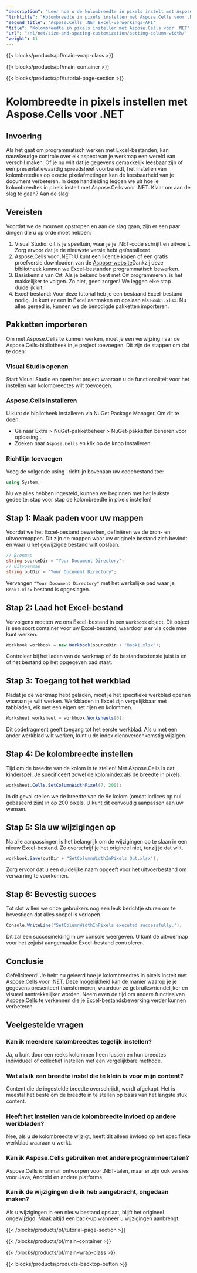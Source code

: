 ```yaml
---
"description": "Leer hoe u de kolombreedte in pixels instelt met Aspose.Cells voor .NET. Verbeter uw Excel-bestanden met deze eenvoudige stapsgewijze handleiding."
"linktitle": "Kolombreedte in pixels instellen met Aspose.Cells voor .NET"
"second_title": "Aspose.Cells .NET Excel-verwerkings-API"
"title": "Kolombreedte in pixels instellen met Aspose.Cells voor .NET"
"url": "/nl/net/size-and-spacing-customization/setting-column-width/"
"weight": 11
---
```


{{< blocks/products/pf/main-wrap-class >}}

{{< blocks/products/pf/main-container >}}

{{< blocks/products/pf/tutorial-page-section >}}

# Kolombreedte in pixels instellen met Aspose.Cells voor .NET

## Invoering
Als het gaat om programmatisch werken met Excel-bestanden, kan nauwkeurige controle over elk aspect van je werkmap een wereld van verschil maken. Of je nu wilt dat je gegevens gemakkelijk leesbaar zijn of een presentatiewaardig spreadsheet voorbereidt, het instellen van kolombreedtes op exacte pixelafmetingen kan de leesbaarheid van je document verbeteren. In deze handleiding leggen we uit hoe je kolombreedtes in pixels instelt met Aspose.Cells voor .NET. Klaar om aan de slag te gaan? Aan de slag!
## Vereisten
Voordat we de mouwen opstropen en aan de slag gaan, zijn er een paar dingen die u op orde moet hebben:
1. Visual Studio: dit is je speeltuin, waar je je .NET-code schrijft en uitvoert. Zorg ervoor dat je de nieuwste versie hebt geïnstalleerd.
2. Aspose.Cells voor .NET: U kunt een licentie kopen of een gratis proefversie downloaden van de [Aspose-website](https://releases.aspose.com/cells/net/)Dankzij deze bibliotheek kunnen we Excel-bestanden programmatisch bewerken.
3. Basiskennis van C#: Als je bekend bent met C# programmeren, is het makkelijker te volgen. Zo niet, geen zorgen! We leggen elke stap duidelijk uit.
4. Excel-bestand: Voor deze tutorial heb je een bestaand Excel-bestand nodig. Je kunt er een in Excel aanmaken en opslaan als `Book1.xlsx`.
Nu alles gereed is, kunnen we de benodigde pakketten importeren.
## Pakketten importeren
Om met Aspose.Cells te kunnen werken, moet je een verwijzing naar de Aspose.Cells-bibliotheek in je project toevoegen. Dit zijn de stappen om dat te doen:
### Visual Studio openen
Start Visual Studio en open het project waaraan u de functionaliteit voor het instellen van kolombreedtes wilt toevoegen.
### Aspose.Cells installeren
U kunt de bibliotheek installeren via NuGet Package Manager. Om dit te doen:
- Ga naar Extra > NuGet-pakketbeheer > NuGet-pakketten beheren voor oplossing…
- Zoeken naar `Aspose.Cells` en klik op de knop Installeren.
### Richtlijn toevoegen
Voeg de volgende using -richtlijn bovenaan uw codebestand toe:
```csharp
using System;
```
Nu we alles hebben ingesteld, kunnen we beginnen met het leukste gedeelte: stap voor stap de kolombreedte in pixels instellen!
## Stap 1: Maak paden voor uw mappen
Voordat we het Excel-bestand bewerken, definiëren we de bron- en uitvoermappen. Dit zijn de mappen waar uw originele bestand zich bevindt en waar u het gewijzigde bestand wilt opslaan.
```csharp
// Bronmap
string sourceDir = "Your Document Directory";
// Uitvoermap
string outDir = "Your Document Directory";
```
Vervangen `"Your Document Directory"` met het werkelijke pad waar je `Book1.xlsx` bestand is opgeslagen.
## Stap 2: Laad het Excel-bestand
Vervolgens moeten we ons Excel-bestand in een `Workbook` object. Dit object is een soort container voor uw Excel-bestand, waardoor u er via code mee kunt werken.
```csharp
Workbook workbook = new Workbook(sourceDir + "Book1.xlsx");
```
Controleer bij het laden van de werkmap of de bestandsextensie juist is en of het bestand op het opgegeven pad staat.
## Stap 3: Toegang tot het werkblad
Nadat je de werkmap hebt geladen, moet je het specifieke werkblad openen waaraan je wilt werken. Werkbladen in Excel zijn vergelijkbaar met tabbladen, elk met een eigen set rijen en kolommen.
```csharp
Worksheet worksheet = workbook.Worksheets[0];
```
Dit codefragment geeft toegang tot het eerste werkblad. Als u met een ander werkblad wilt werken, kunt u de index dienovereenkomstig wijzigen.
## Stap 4: De kolombreedte instellen
Tijd om de breedte van de kolom in te stellen! Met Aspose.Cells is dat kinderspel. Je specificeert zowel de kolomindex als de breedte in pixels.
```csharp
worksheet.Cells.SetColumnWidthPixel(7, 200);
```
In dit geval stellen we de breedte van de 8e kolom (omdat indices op nul gebaseerd zijn) in op 200 pixels. U kunt dit eenvoudig aanpassen aan uw wensen.
## Stap 5: Sla uw wijzigingen op
Na alle aanpassingen is het belangrijk om de wijzigingen op te slaan in een nieuw Excel-bestand. Zo overschrijf je het origineel niet, tenzij je dat wilt.
```csharp
workbook.Save(outDir + "SetColumnWidthInPixels_Out.xlsx");
```
Zorg ervoor dat u een duidelijke naam opgeeft voor het uitvoerbestand om verwarring te voorkomen.
## Stap 6: Bevestig succes
Tot slot willen we onze gebruikers nog een leuk berichtje sturen om te bevestigen dat alles soepel is verlopen.
```csharp
Console.WriteLine("SetColumnWidthInPixels executed successfully.");
```
Dit zal een succesmelding in uw console weergeven. U kunt de uitvoermap voor het zojuist aangemaakte Excel-bestand controleren.
## Conclusie
Gefeliciteerd! Je hebt nu geleerd hoe je kolombreedtes in pixels instelt met Aspose.Cells voor .NET. Deze mogelijkheid kan de manier waarop je je gegevens presenteert transformeren, waardoor ze gebruiksvriendelijker en visueel aantrekkelijker worden. Neem even de tijd om andere functies van Aspose.Cells te verkennen die je Excel-bestandsbewerking verder kunnen verbeteren.
## Veelgestelde vragen
### Kan ik meerdere kolombreedtes tegelijk instellen?
Ja, u kunt door een reeks kolommen heen lussen en hun breedtes individueel of collectief instellen met een vergelijkbare methode.
### Wat als ik een breedte instel die te klein is voor mijn content?
Content die de ingestelde breedte overschrijdt, wordt afgekapt. Het is meestal het beste om de breedte in te stellen op basis van het langste stuk content.
### Heeft het instellen van de kolombreedte invloed op andere werkbladen?
Nee, als u de kolombreedte wijzigt, heeft dit alleen invloed op het specifieke werkblad waaraan u werkt.
### Kan ik Aspose.Cells gebruiken met andere programmeertalen?
Aspose.Cells is primair ontworpen voor .NET-talen, maar er zijn ook versies voor Java, Android en andere platforms.
### Kan ik de wijzigingen die ik heb aangebracht, ongedaan maken?
Als u wijzigingen in een nieuw bestand opslaat, blijft het origineel ongewijzigd. Maak altijd een back-up wanneer u wijzigingen aanbrengt.


{{< /blocks/products/pf/tutorial-page-section >}}

{{< /blocks/products/pf/main-container >}}

{{< /blocks/products/pf/main-wrap-class >}}

{{< blocks/products/products-backtop-button >}}